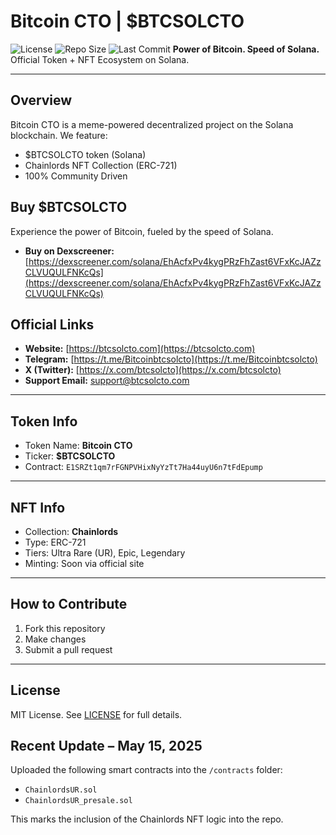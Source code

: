 # Bitcoin CTO | $BTCSOLCTO
![License](https://img.shields.io/github/license/btcsolcto/BITCOIN-CTO)
![Repo Size](https://img.shields.io/github/repo-size/btcsolcto/BITCOIN-CTO)
![Last Commit](https://img.shields.io/github/last-commit/btcsolcto/BITCOIN-CTO)
**Power of Bitcoin. Speed of Solana.**  
Official Token + NFT Ecosystem on Solana.

---

## Overview

Bitcoin CTO is a meme-powered decentralized project on the Solana blockchain. We feature:

- $BTCSOLCTO token (Solana)
- Chainlords NFT Collection (ERC-721)
- 100% Community Driven

## Buy $BTCSOLCTO

Experience the power of Bitcoin, fueled by the speed of Solana.

- **Buy on Dexscreener:** [https://dexscreener.com/solana/EhAcfxPv4kygPRzFhZast6VFxKcJAZzCLVUQULFNKcQs](https://dexscreener.com/solana/EhAcfxPv4kygPRzFhZast6VFxKcJAZzCLVUQULFNKcQs)

## Official Links

- **Website:** [https://btcsolcto.com](https://btcsolcto.com)
- **Telegram:** [https://t.me/Bitcoinbtcsolcto](https://t.me/Bitcoinbtcsolcto)
- **X (Twitter):** [https://x.com/btcsolcto](https://x.com/btcsolcto)
- **Support Email:** support@btcsolcto.com

---

## Token Info

- Token Name: **Bitcoin CTO**
- Ticker: **$BTCSOLCTO**
- Contract: `E1SRZt1qm7rFGNPVHixNyYzTt7Ha44uyU6n7tFdEpump`

---

## NFT Info

- Collection: **Chainlords**
- Type: ERC-721
- Tiers: Ultra Rare (UR), Epic, Legendary
- Minting: Soon via official site

---

## How to Contribute

1. Fork this repository
2. Make changes
3. Submit a pull request

---

## License

MIT License. See [LICENSE](./LICENSE) for full details.
## Recent Update – May 15, 2025

Uploaded the following smart contracts into the `/contracts` folder:
- `ChainlordsUR.sol`
- `ChainlordsUR_presale.sol`

This marks the inclusion of the Chainlords NFT logic into the repo.

